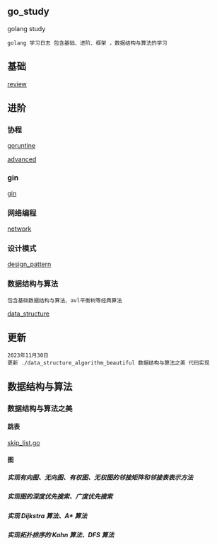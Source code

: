 ## go_study
golang study 

```
golang 学习日志 包含基础、进阶、框架 ，数据结构与算法的学习
```

## 基础
[review](review)
## 进阶
### 协程
[goruntine](goruntine)

[advanced](advanced)
### gin
[gin](gin)
### 网络编程
[network](network)

### 设计模式
[design_pattern](design_pattern)

### 数据结构与算法

```
包含基础数据结构与算法、avl平衡树等经典算法
```
[data_structure](data_structure)


## 更新
```
2023年11月30日
更新 ./data_structure_algorithm_beautiful 数据结构与算法之美 代码实现
```

## 数据结构与算法
### 数据结构与算法之美
#### 跳表

[skip_list.go](data_structure_algorithm_beautiful%2Fskip_list%2Fskip_list.go)

#### 图
##### 实现有向图、无向图、有权图、无权图的邻接矩阵和邻接表表示方法

##### 实现图的深度优先搜索、广度优先搜索
##### 实现 Dijkstra 算法、A* 算法
##### 实现拓扑排序的 Kahn 算法、DFS 算法

